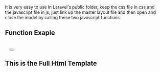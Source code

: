 It is very easy to use
In Laravel's public folder, keep the css file in css and the javascript file in js, just link up the master layout file and then open and close the model by calling these two javascript functions.

<h2>Function Exaple</h2>
<code>
  <button onclick="openModal()"></button>
</code>


<h2>This is the Full Html Template</h2>
<pre>
<code>
<!-- <!DOCTYPE html>
<html lang="en">
<head>
    <meta charset="UTF-8">
    <meta name="viewport" content="width=device-width, initial-scale=1.0">
    <link rel="stylesheet" href="modal.css">
    <title>Custom Modal</title>
</head>
<body>

<button onclick="openModal()">Open Modal</button>

<div class="modal" id="customModal">
    <div class="modal-content">
        <span class="close-btn" onclick="closeModal()">&times;</span>
        <h2>Modal Title</h2>
        <div class="main-content">
            <p>Youtube: <strong>Developer Inzams</strong></p>
            <p>Facebook: <strong>Developer Inzams</strong></p>
        </div>
    </div>
</div>


<script src="modal.js"></script>
</body>
</html> -->
</code>
<pre>
